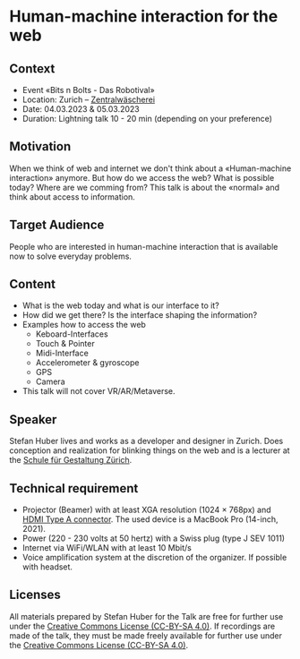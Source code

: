 # Human-machine interaction for the web

## Context
* Event «Bits n Bolts - Das Robotival»
* Location: Zurich – [Zentralwäscherei](https://zentralwaescherei.space/)
* Date: 04.03.2023 & 05.03.2023 
* Duration: Lightning talk 10 - 20 min (depending on your preference)

## Motivation
When we think of web and internet we don't think about a «Human-machine interaction» anymore. But how do we access the web? What is possible today? Where are we comming from? This talk is about the «normal» and think about access to information.

## Target Audience
People who are interested in human-machine interaction that is available now to solve everyday problems.

## Content
* What is the web today and what is our interface to it?
* How did we get there? Is the interface shaping the information?
* Examples how to access the web
  * Keboard-Interfaces
  * Touch & Pointer
  * Midi-Interface
  * Accelerometer & gyroscope
  * GPS
  * Camera
* This talk will not cover VR/AR/Metaverse. 

## Speaker
Stefan Huber lives and works as a developer and designer in Zurich. Does conception and realization for blinking things on the web and is a lecturer at the [Schule für Gestaltung Zürich](http://sfgz.ch/).

## Technical requirement
* Projector (Beamer) with at least XGA resolution (1024 × 768px) and [HDMI Type A connector](https://en.wikipedia.org/wiki/HDMI#/media/File:HDMI_Connector_Types.png). The used device is a MacBook Pro (14-inch, 2021).
* Power (220 - 230 volts at 50 hertz) with a Swiss plug (type J SEV 1011)
* Internet via WiFi/WLAN with at least 10 Mbit/s
* Voice amplification system at the discretion of the organizer. If possible with headset.

## Licenses
All materials prepared by Stefan Huber for the Talk are free for further use under the [Creative Commons License (CC-BY-SA 4.0)](https://creativecommons.org/licenses/by-sa/4.0/).
If recordings are made of the talk, they must be made freely available for further use under the [Creative Commons License (CC-BY-SA 4.0)](https://creativecommons.org/licenses/by-sa/4.0/).

